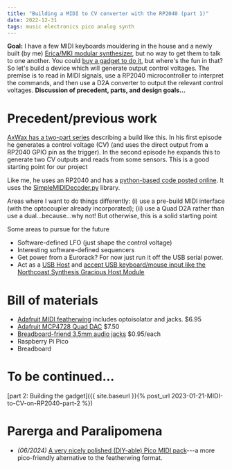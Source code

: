 ```yaml
---
title: "Building a MIDI to CV converter with the RP2040 (part 1)"
date: 2022-12-31
tags: music electronics pico analog synth
---
```


**Goal:** I have a few MIDI keyboards mouldering in the house and a newly built (by me) [Erica/MKI modular synthesizer](https://www.ericasynths.lv/shop/diy-kits-1/mki-x-esedu-diy-system/), but no way to get them to talk to one another.  You could [buy a gadget to do it](https://www.ericasynths.lv/shop/eurorack-modules/by-series/black-series/black-midi-cv-v2/), but where's the fun in that? So let's build a device which will generate output control voltages.  The premise is to read in MIDI signals, use a RP2040 microcontroller to interpret the commands, and then use a D2A converter to output the relevant control voltages. **Discussion of precedent, parts, and design goals...**

# Precedent/previous work

[AxWax has a two-part series](https://axwax.eu/series/raspberry-pi-pico-as-midi-to-cv-converter/) describing a build like this.   In his first episode he generates a control voltage (CV) (and uses the direct output from a RP2040 GPIO pin as the trigger).  In the second episode he expands this to generate two CV outputs and reads from some sensors.  This is a good starting point for our project 

Like me, he uses an RP2040 and has a [python-based code posted online](https://gist.github.com/axwax/84dc05a1966a788cd8e69e324a0757d2). It uses the [SimpleMIDIDecoder.py](https://github.com/diyelectromusic/sdemp/blob/main/src/SDEMP/Micropython/SimpleMIDIDecoder.py) library.
    
Areas where I want to do things differently: (i) use a pre-build MIDI interface (with the optocoupler already incorporated); (ii) use a Quad D2A rather than use a dual...because...why not!   But otherwise, this is a solid starting point

Some areas to pursue for the future
* Software-defined LFO (just shape the control voltage)
* Interesting software-defined sequencers
* Get power from a Eurorack?  For now just run it off the USB serial power.
* Act as a [USB Host](https://hackaday.com/2022/12/28/usb-host-on-rp2040-with-pio/) and [accept USB keyboard/mouse input like the Northcoast Synthesis Gracious Host Module](https://northcoastsynthesis.com/products/msk-014-gracious-host.html)

# Bill of materials
* [Adafruit MIDI featherwing](https://www.adafruit.com/product/4740) includes optoisolator and jacks. $6.95
*  [Adafruit MCP4728 Quad DAC](https://www.adafruit.com/product/4470) $7.50
* [Breadboard-friend 3.5mm audio jacks](https://www.adafruit.com/product/1699)  $0.95/each
* Raspberry Pi Pico  
* Breadboard

# To be continued...

[part 2: Building the gadget]({{ site.baseurl }}{% post_url 2023-01-21-MIDI-to-CV-on-RP2040-part-2 %})

# Parerga and Paralipomena

- *(06/2024)* [A very nicely polished (DIY-able) Pico MIDI pack](https://diyelectromusic.com/2024/06/15/pico-midi-pack-pcb-build-guide/)---a more pico-friendly alternative to the featherwing format.